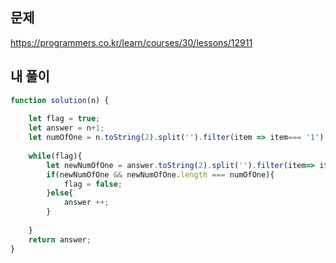 ## 문제  
https://programmers.co.kr/learn/courses/30/lessons/12911  

## 내 풀이  

```javascript
function solution(n) {
   
    let flag = true;
    let answer = n+1;
    let numOfOne = n.toString(2).split('').filter(item => item=== '1').length;
    
    while(flag){
        let newNumOfOne = answer.toString(2).split('').filter(item=> item==='1');
        if(newNumOfOne && newNumOfOne.length === numOfOne){
            flag = false; 
        }else{
            answer ++;
        }       
        
    }
    return answer;
}

```
